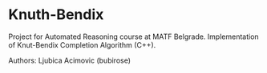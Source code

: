 # Knuth-Bendix
Project for Automated Reasoning course at MATF Belgrade.
Implementation of Knut-Bendix Completion Algorithm (C++).

Authors: Ljubica Acimovic (bubirose)
